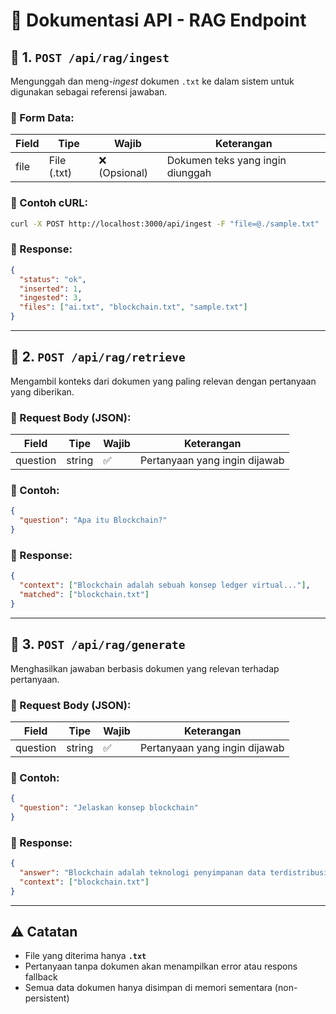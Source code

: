 # 📘 Dokumentasi API - RAG Endpoint

## 🔹 1. `POST /api/rag/ingest`

Mengunggah dan meng-*ingest* dokumen `.txt` ke dalam sistem untuk digunakan sebagai referensi jawaban.

### 🔸 Form Data:

| Field | Tipe      | Wajib | Keterangan         |
|-------|-----------|-------|--------------------|
| file  | File (.txt) | ❌ (Opsional) | Dokumen teks yang ingin diunggah |

### 🔸 Contoh cURL:
```bash
curl -X POST http://localhost:3000/api/ingest -F "file=@./sample.txt"
```

### 🔸 Response:
```json
{
  "status": "ok",
  "inserted": 1,
  "ingested": 3,
  "files": ["ai.txt", "blockchain.txt", "sample.txt"]
}
```

---

## 🔹 2. `POST /api/rag/retrieve`

Mengambil konteks dari dokumen yang paling relevan dengan pertanyaan yang diberikan.

### 🔸 Request Body (JSON):

| Field    | Tipe   | Wajib | Keterangan                         |
|----------|--------|-------|------------------------------------|
| question | string | ✅    | Pertanyaan yang ingin dijawab     |

### 🔸 Contoh:
```json
{
  "question": "Apa itu Blockchain?"
}
```

### 🔸 Response:
```json
{
  "context": ["Blockchain adalah sebuah konsep ledger virtual..."],
  "matched": ["blockchain.txt"]
}
```

---

## 🔹 3. `POST /api/rag/generate`

Menghasilkan jawaban berbasis dokumen yang relevan terhadap pertanyaan.

### 🔸 Request Body (JSON):

| Field    | Tipe   | Wajib | Keterangan                         |
|----------|--------|-------|------------------------------------|
| question | string | ✅    | Pertanyaan yang ingin dijawab     |

### 🔸 Contoh:
```json
{
  "question": "Jelaskan konsep blockchain"
}
```

### 🔸 Response:
```json
{
  "answer": "Blockchain adalah teknologi penyimpanan data terdistribusi...",
  "context": ["blockchain.txt"]
}
```

---

## ⚠️ Catatan

- File yang diterima hanya **`.txt`**
- Pertanyaan tanpa dokumen akan menampilkan error atau respons fallback
- Semua data dokumen hanya disimpan di memori sementara (non-persistent)
